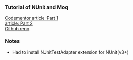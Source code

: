 

### Tutorial of NUnit and Moq 
[Codementor article :Part 1](https://www.codementor.io/copperstarconsulting/intro-to-unit-testing-c-code-with-nunit-and-moq-part-1-y2b9iv8iq)  
[article: Part 2](https://www.codementor.io/copperstarconsulting/dynamic-test-cases-with-c-and-nunit-8tovg10gn)  
[Github repo](https://github.com/CopperStarSystems/UnitTesting.GettingStarted)  

### Notes
* Had to install NUnitTestAdapter extension for NUnit(v3+)